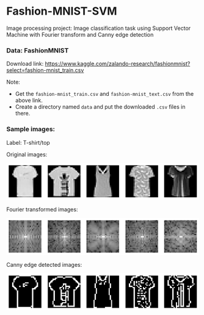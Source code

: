 # Fashion-MNIST-SVM
Image processing project: Image classification task using Support Vector Machine with Fourier transform and Canny edge detection

### Data: FashionMNIST

Download link: https://www.kaggle.com/zalando-research/fashionmnist?select=fashion-mnist_train.csv

Note:
+ Get the `fashion-mnist_train.csv` and `fashion-mnist_text.csv` from the above link.
+ Create a directory named `data` and put the downloaded `.csv` files in there.

### Sample images:
Label: T-shirt/top

Original images:

![original](https://github.com/not-nam-or-am-i/Fashion-MNIST-SVM/blob/main/original.png)

Fourier transformed images:

![fourier](https://github.com/not-nam-or-am-i/Fashion-MNIST-SVM/blob/main/fourier.png)

Canny edge detected images:

![canny](https://github.com/not-nam-or-am-i/Fashion-MNIST-SVM/blob/main/canny.png)
